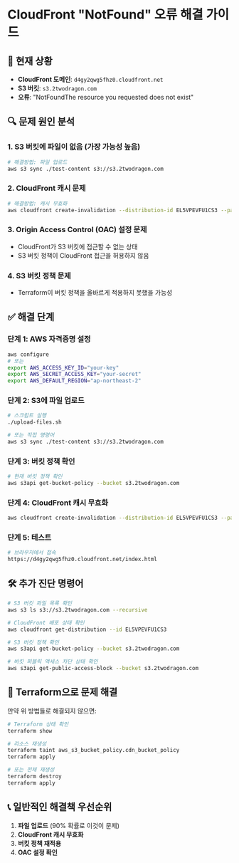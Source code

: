 # CloudFront "NotFound" 오류 해결 가이드

## 🚨 현재 상황
- **CloudFront 도메인**: `d4gy2qwg5fhz0.cloudfront.net`
- **S3 버킷**: `s3.2twodragon.com`
- **오류**: "NotFoundThe resource you requested does not exist"

## 🔍 문제 원인 분석

### 1. S3 버킷에 파일이 없음 (가장 가능성 높음)
```bash
# 해결방법: 파일 업로드
aws s3 sync ./test-content s3://s3.2twodragon.com
```

### 2. CloudFront 캐시 문제
```bash
# 해결방법: 캐시 무효화
aws cloudfront create-invalidation --distribution-id EL5VPEVFU1CS3 --paths "/*"
```

### 3. Origin Access Control (OAC) 설정 문제
- CloudFront가 S3 버킷에 접근할 수 없는 상태
- S3 버킷 정책이 CloudFront 접근을 허용하지 않음

### 4. S3 버킷 정책 문제
- Terraform이 버킷 정책을 올바르게 적용하지 못했을 가능성

## ✅ 해결 단계

### 단계 1: AWS 자격증명 설정
```bash
aws configure
# 또는
export AWS_ACCESS_KEY_ID="your-key"
export AWS_SECRET_ACCESS_KEY="your-secret"
export AWS_DEFAULT_REGION="ap-northeast-2"
```

### 단계 2: S3에 파일 업로드
```bash
# 스크립트 실행
./upload-files.sh

# 또는 직접 명령어
aws s3 sync ./test-content s3://s3.2twodragon.com
```

### 단계 3: 버킷 정책 확인
```bash
# 현재 버킷 정책 확인
aws s3api get-bucket-policy --bucket s3.2twodragon.com
```

### 단계 4: CloudFront 캐시 무효화
```bash
aws cloudfront create-invalidation --distribution-id EL5VPEVFU1CS3 --paths "/*"
```

### 단계 5: 테스트
```bash
# 브라우저에서 접속
https://d4gy2qwg5fhz0.cloudfront.net/index.html
```

## 🛠️ 추가 진단 명령어

```bash
# S3 버킷 파일 목록 확인
aws s3 ls s3://s3.2twodragon.com --recursive

# CloudFront 배포 상태 확인
aws cloudfront get-distribution --id EL5VPEVFU1CS3

# S3 버킷 정책 확인
aws s3api get-bucket-policy --bucket s3.2twodragon.com

# 버킷 퍼블릭 액세스 차단 상태 확인
aws s3api get-public-access-block --bucket s3.2twodragon.com
```

## 🔄 Terraform으로 문제 해결

만약 위 방법들로 해결되지 않으면:

```bash
# Terraform 상태 확인
terraform show

# 리소스 재생성
terraform taint aws_s3_bucket_policy.cdn_bucket_policy
terraform apply

# 또는 전체 재생성
terraform destroy
terraform apply
```

## 📞 일반적인 해결책 우선순위

1. **파일 업로드** (90% 확률로 이것이 문제)
2. **CloudFront 캐시 무효화**
3. **버킷 정책 재적용**
4. **OAC 설정 확인** 